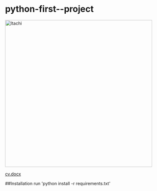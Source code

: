 # python-first--project

<img width="479" alt="Itachi" src="https://user-images.githubusercontent.com/73449489/188127622-f8fae517-05e0-4d5a-8767-525c8f25cbb8.png">

[cv.docx](https://github.com/naruto-1-wow/python-first--project/files/9477405/cv.docx)

##Installation
run 'python install -r requirements.txt'

